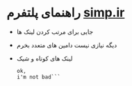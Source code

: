 # راهنمای پلتفرم [simp.ir](https://simp.ir)
- جایی برای مرتب کردن لینک ها
- دیگه نیازی نیست دامین های متعدد بخرم
- لینک های کوتاه و شیک

  ``` test code
  ok,
  i'm not bad```
